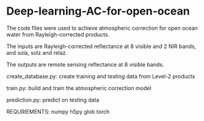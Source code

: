 # Deep-learning-AC-for-open-ocean
The code files were used to achieve atmospheric correction for open ocean water from Rayleigh-corrected products.

The inputs are Rayleigh-corrected reflectance at 8 visible and 2 NIR bands, and sola, solz and relaz. 

The outputs are remote sensing reflectance at 8 visible bands.

create_database.py: create training and testing data from Level-2 products

train.py: build and train the atmospheric correction model

prediction.py: predict on testing data


REQURIEMENTS:
numpy
h5py
glob
torch
